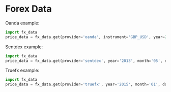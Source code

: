 # Forex Data

Oanda example:

```python
import fx_data
price_data = fx_data.get(provider='oanda', instrument='GBP_USD', year=2011, month=1)
```

Sentdex example:

```python
import fx_data
price_data = fx_data.get(provider='sentdex', year='2013', month='05', day='01')
```

Truefx example:

```python
import fx_data
price_data = fx_data.get(provider='truefx', year='2015', month='01', day='01')
```

